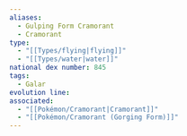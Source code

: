 ```yaml
---
aliases:
  - Gulping Form Cramorant
  - Cramorant
type:
  - "[[Types/flying|flying]]"
  - "[[Types/water|water]]"
national dex number: 845
tags:
  - Galar
evolution line: 
associated:
  - "[[Pokémon/Cramorant|Cramorant]]"
  - "[[Pokémon/Cramorant (Gorging Form)]]"
---
```

